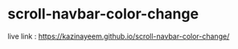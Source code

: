 # scroll-navbar-color-change


live link : https://kazinayeem.github.io/scroll-navbar-color-change/
